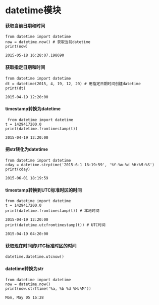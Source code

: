# datetime模块
#### 获取当前日期和时间
```
from datetime import datetime
now = datetime.now() # 获取当前datetime
print(now)

2015-05-18 16:28:07.198690
```
#### 获取指定日期和时间
```
from datetime import datetime
dt = datetime(2015, 4, 19, 12, 20) # 用指定日期时间创建datetime
print(dt)

2015-04-19 12:20:00
```
#### timestamp转换为datetime
```
 from datetime import datetime
t = 1429417200.0
print(datetime.fromtimestamp(t))

2015-04-19 12:20:00
```
#### 把str转化为datetime
```
from datetime import datetime
cday = datetime.strptime('2015-6-1 18:19:59', '%Y-%m-%d %H:%M:%S')
print(cday)

2015-06-01 18:19:59
```
#### timestamp转换到UTC标准时区的时间
```
from datetime import datetime
t = 1429417200.0
print(datetime.fromtimestamp(t)) # 本地时间

2015-04-19 12:20:00
print(datetime.utcfromtimestamp(t)) # UTC时间

2015-04-19 04:20:00
```
#### 获取现在时间的UTC标准时区的时间
```
datetime.datetime.utcnow()
```
#### datetime转换为str
```
from datetime import datetime
now = datetime.now()
print(now.strftime('%a, %b %d %H:%M'))

Mon, May 05 16:28
```
